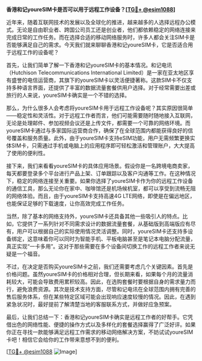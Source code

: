 **香港和记youreSIM卡是否可以用于远程工作设备？[[TG💪+ @esim1088](https://t.me/s/esim1088)]**

近年来，随着互联网技术的发展以及全球化的推进，越来越多的人选择远程办公模式。无论是自由职业者、跨国公司员工还是创业者，他们都依赖稳定的网络连接来完成日常的工作任务。而在选择合适的移动网络服务时，许多人都会关注SIM卡是否能够满足自己的需求。今天我们就来聊聊香港和记youreSIM卡，它是否适合用于远程工作的设备呢？

首先，让我们简单了解一下香港和记youreSIM卡的基本情况。和记电讯（Hutchison Telecommunications International Limited）是一家在亚太地区享有盛誉的电信运营商，其旗下的youreSIM卡以灵活便捷著称。这款SIM卡不仅支持多种语言界面，还提供了丰富的数据流量套餐供用户选择。对于经常需要出差或旅行的人来说，youreSIM卡确实是一个不错的选择。

那么，为什么很多人会考虑将youreSIM卡用于远程工作设备呢？其实原因很简单——稳定性和灵活性。对于远程工作者而言，他们可能需要随时随地接入互联网，无论是处理邮件、参加视频会议还是上传文件，都需要一个可靠的网络环境。而youreSIM卡通过与多家国际运营商合作，确保了在全球范围内都能获得良好的信号覆盖和服务质量。此外，由于youreSIM卡支持eSIM功能，用户无需频繁更换实体SIM卡，只需通过手机或电脑上的应用程序即可轻松激活和管理账户，大大提高了使用的便利性。

接下来，我们来看看youreSIM卡的具体应用场景。假设你是一名跨境电商卖家，每天都要登录多个平台进行产品上架、订单跟踪以及客户沟通等工作。在这种情况下，稳定的网络连接至关重要。如果你选择了youreSIM卡作为你的远程工作设备的通信工具，那么无论你在家中、咖啡馆还是机场候机室，都可以享受到流畅无阻的网络体验。而且，由于youreSIM卡支持高速4G LTE网络，即使是在偏远地区，也能保证足够的下载速度，让你高效完成工作任务。

当然，除了基本的网络支持外，youreSIM卡还具备其他一些吸引人的特点。比如，它提供了一系列针对不同需求设计的数据流量套餐，从基础版到高端版应有尽有，用户可以根据自己的实际使用情况灵活调整。同时，youreSIM卡还支持多设备绑定，这意味着你可以同时为智能手机、平板电脑甚至是笔记本电脑分配流量，真正实现“一卡多用”。这对于那些需要在多个设备间切换工作的远程工作者来说无疑是一个福音。

不过，在决定是否购买youreSIM卡之前，我们还需要考虑几个关键因素。首先是价格问题。虽然youreSIM卡的价格相对合理，但长期来看，如果每个月的流量消耗较大，可能会导致费用累积较高。因此，在选购套餐时要根据自身的需求量力而行，避免浪费资源。其次是技术支持方面，尽管和记电讯在全球范围内拥有完善的售后服务体系，但在某些特定区域可能会出现响应速度较慢的情况。因此，在遇到紧急状况时，最好提前了解清楚当地的客服联系方式，并做好应急预案。

最后，让我们总结一下：香港和记youreSIM卡确实是远程工作者的好帮手。它凭借出色的网络性能、便捷的操作方式以及多样化的套餐选择赢得了广泛好评。如果你正在寻找一款能够满足远程工作需求的移动网络解决方案，不妨试试youreSIM卡吧！相信它会给你的工作带来意想不到的便利。

[[TG💪+ @esim1088](https://t.me/s/esim1088) ![Image](https://i.postimg.cc/4NQfJmqS/Snipaste-2025-05-13-00-14-12.png)]